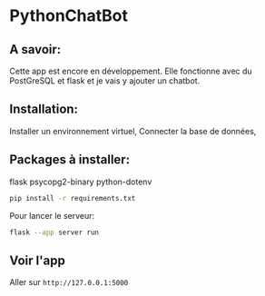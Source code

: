 # PythonChatBot

## A savoir:
Cette app est encore en développement. Elle fonctionne avec du PostGreSQL et flask et je vais y ajouter un chatbot.

## Installation:
Installer un environnement virtuel, 
Connecter la base de données,
## Packages à installer:
flask
psycopg2-binary
python-dotenv

```bash
pip install -r requirements.txt
```

Pour lancer le serveur: 
```bash
flask --app server run
```
## Voir l'app

Aller sur `http://127.0.0.1:5000`
